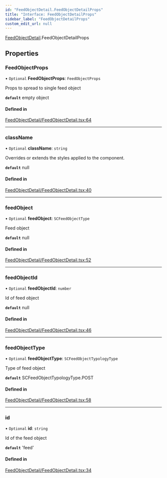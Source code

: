 ```yaml
---
id: "FeedObjectDetail.FeedObjectDetailProps"
title: "Interface: FeedObjectDetailProps"
sidebar_label: "FeedObjectDetailProps"
custom_edit_url: null
---
```


[FeedObjectDetail](../modules/FeedObjectDetail.md).FeedObjectDetailProps

## Properties

### FeedObjectProps

• `Optional` **FeedObjectProps**: `FeedObjectProps`

Props to spread to single feed object

**`default`** empty object

#### Defined in

[FeedObjectDetail/FeedObjectDetail.tsx:64](https://github.com/selfcommunity/community-ui/blob/67100aa/packages/sc-templates/src/components/FeedObjectDetail/FeedObjectDetail.tsx#L64)

___

### className

• `Optional` **className**: `string`

Overrides or extends the styles applied to the component.

**`default`** null

#### Defined in

[FeedObjectDetail/FeedObjectDetail.tsx:40](https://github.com/selfcommunity/community-ui/blob/67100aa/packages/sc-templates/src/components/FeedObjectDetail/FeedObjectDetail.tsx#L40)

___

### feedObject

• `Optional` **feedObject**: `SCFeedObjectType`

Feed object

**`default`** null

#### Defined in

[FeedObjectDetail/FeedObjectDetail.tsx:52](https://github.com/selfcommunity/community-ui/blob/67100aa/packages/sc-templates/src/components/FeedObjectDetail/FeedObjectDetail.tsx#L52)

___

### feedObjectId

• `Optional` **feedObjectId**: `number`

Id of feed object

**`default`** null

#### Defined in

[FeedObjectDetail/FeedObjectDetail.tsx:46](https://github.com/selfcommunity/community-ui/blob/67100aa/packages/sc-templates/src/components/FeedObjectDetail/FeedObjectDetail.tsx#L46)

___

### feedObjectType

• `Optional` **feedObjectType**: `SCFeedObjectTypologyType`

Type of feed object

**`default`** SCFeedObjectTypologyType.POST

#### Defined in

[FeedObjectDetail/FeedObjectDetail.tsx:58](https://github.com/selfcommunity/community-ui/blob/67100aa/packages/sc-templates/src/components/FeedObjectDetail/FeedObjectDetail.tsx#L58)

___

### id

• `Optional` **id**: `string`

Id of the feed object

**`default`** 'feed'

#### Defined in

[FeedObjectDetail/FeedObjectDetail.tsx:34](https://github.com/selfcommunity/community-ui/blob/67100aa/packages/sc-templates/src/components/FeedObjectDetail/FeedObjectDetail.tsx#L34)
